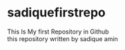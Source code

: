 # sadiquefirstrepo
This Is My first Repository in Github
<br>
this repository written by sadique amin
